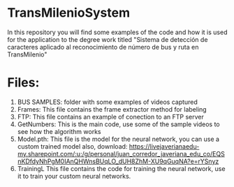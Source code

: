 # TransMilenioSystem
In this repository you will find some examples of the code and how it is used for the application to the degree work titled "Sistema de detección de caracteres aplicado al reconocimiento de número de bus y ruta en TransMilenio"

# Files:

1. BUS SAMPLES: folder with some examples of videos captured
2. Frames: This file contains the frame extractor method for labeling
3. FTP: This file contains an example of conection to an FTP server
4. GetNumbers: This is the main code, use some of the sample videos to see how the algorithm works
5. Model.pth: This file is the model for the neural network, you can use a custom trained model also, download: https://livejaverianaedu-my.sharepoint.com/:u:/g/personal/juan_corredor_javeriana_edu_co/EQSnKDfdyNhPgM0IAnQHWnsBUqLO_dUH8ZhM-XU9qGuqNA?e=rYSnyz
6. TrainingL This file contains the code for training the neural network, use it to train your custom neural networks.


